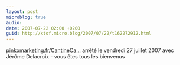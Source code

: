 ```yaml
---
layout: post
microblog: true
audio: 
date: 2007-07-22 02:00 +0200
guid: http://xtof.micro.blog/2007/07/22/t162272912.html
---
```

[pinkomarketing.fr/CantineCa...](http://pinkomarketing.fr/CantineCampAboutUs) arrêté le vendredi 27 juillet 2007 avec Jérôme Delacroix - vous êtes tous les bienvenus

